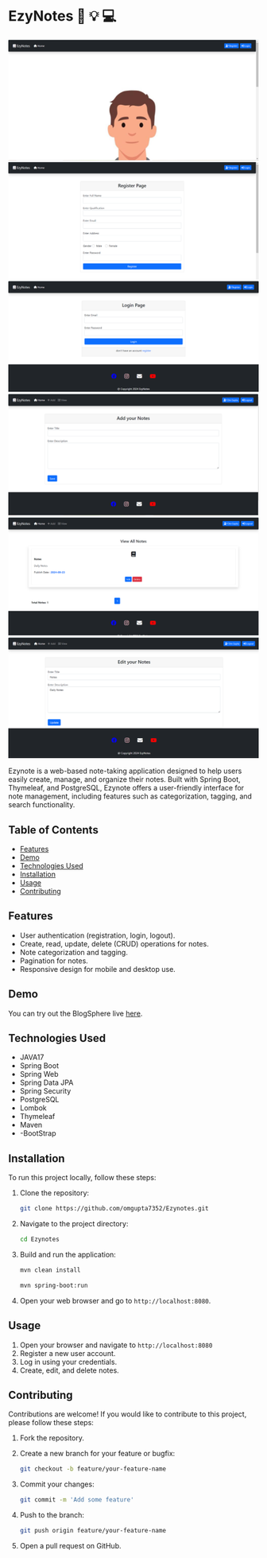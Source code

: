 # EzyNotes :rocket: :bulb: :computer:

![EZYNOTE](home.png)
![](register.png)
![](login.png)
![](add.png)
![](view.png)
![](edit.png)

Ezynote is a web-based note-taking application designed to help users easily create, manage, and organize their notes. Built with Spring Boot, Thymeleaf, and PostgreSQL, Ezynote offers a user-friendly interface for note management, including features such as categorization, tagging, and search functionality.

## Table of Contents

- [Features](#features)
- [Demo](#demo)
- [Technologies Used](#technologies-used)
- [Installation](#installation)
- [Usage](#usage)
- [Contributing](#contributing)

## Features

- User authentication (registration, login, logout).
- Create, read, update, delete (CRUD) operations for notes.
- Note categorization and tagging.
- Pagination for notes.
- Responsive design for mobile and desktop use.

## Demo

You can try out the BlogSphere live [here](https://ezynotes-wwdl.onrender.com).

## Technologies Used

- JAVA17
- Spring Boot
- Spring Web
- Spring Data JPA
- Spring Security
- PostgreSQL
- Lombok
- Thymeleaf
- Maven
- -BootStrap

## Installation

To run this project locally, follow these steps:

1. Clone the repository:

    ```bash
    git clone https://github.com/omgupta7352/Ezynotes.git
    ```

2. Navigate to the project directory:

    ```bash
    cd Ezynotes
    ```


3. Build and run the application:

    ```bash
    mvn clean install
    ```

    ```bash
    mvn spring-boot:run
    ```
    

4. Open your web browser and go to `http://localhost:8080`.

## Usage

1. Open your browser and navigate to `http://localhost:8080`
2. Register a new user account.
3. Log in using your credentials.
4. Create, edit, and delete notes.


## Contributing

Contributions are welcome! If you would like to contribute to this project, please follow these steps:

1. Fork the repository.
2. Create a new branch for your feature or bugfix:

    ```bash
    git checkout -b feature/your-feature-name
    ```

3. Commit your changes:

    ```bash
    git commit -m 'Add some feature'
    ```

4. Push to the branch:

    ```bash
    git push origin feature/your-feature-name
    ```

5. Open a pull request on GitHub.
  
